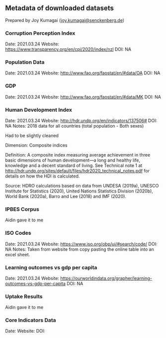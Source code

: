 ## Metadata of downloaded datasets
Prepared by Joy Kumagai (joy.kumagai@senckenberg.de)

### Corruption Perception Index 
Date: 2021.03.24 
Website: https://www.transparency.org/en/cpi/2020/index/nzl
DOI: NA

### Population Data
Date: 2021.03.24 
Website: http://www.fao.org/faostat/en/#data/OA
DOI: NA

### GDP
Date: 2021.03.24 
Website: http://www.fao.org/faostat/en/#data/MK
DOI: NA

### Human Development Index 
Date: 2021.03.24
Website: http://hdr.undp.org/en/indicators/137506#
DOI: NA
Notes: 2018 data for all countries (total population - Both sexes)

Had to be slightly cleaned 

Dimension: Composite indices

Definition: A composite index measuring average achievement in three basic dimensions of human development—a long and healthy life, knowledge and a decent standard of living. See Technical note 1 at http://hdr.undp.org/sites/default/files/hdr2020_technical_notes.pdf for details on how the HDI is calculated.

Source: HDRO calculations based on data from UNDESA (2019a), UNESCO Institute for Statistics (2020), United Nations Statistics Division (2020b), World Bank (2020a), Barro and Lee (2018) and IMF (2020).

### IPBES Corpus 
Aidin gave it to me

### ISO Codes 
Date: 2021.03.24
Website: https://www.iso.org/obp/ui/#search/code/
DOI: NA
Notes: Taken from website from copy pasting the online table into an excel sheet. 

### Learning outcomes vs gdp per capita
Date: 2021.03.24
Website: https://ourworldindata.org/grapher/learning-outcomes-vs-gdp-per-capita
DOI: NA


### Uptake Results
Aidin gave it to me 

### Core Indicators Data
Date:
Website:
DOI: 